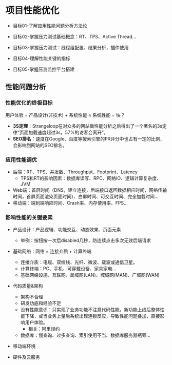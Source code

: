 # 项目性能优化

- 目标01-了解应用性能问题分析方法论

- 目标02-掌握压力测试基础概念：RT、TPS、Active Thread...

- 目标03-掌握压力测试：线程组配置、结果分析，插件使用

- 目标04-理解性能关键的指标

- 目标05-掌握压测监控平台搭建



## 性能问题分析

### 性能优化的终极目标

用户体验 = 产品设计(非技术) + 系统性能 ≈ 系统性能 = 快？

- **3S定理**：Strangeloop在对众多的网站做性能分析之后得出了一个著名的3s定律“页面加载速度超过3s，57%的访客会离开”。
- **SEO排名**：速度在Google、百度等搜索引擎的PR评分中也占有一定的比例，会影响到网站的SEO排名。

### 应用性能调优

- 后端：RT、TPS、并发数、Throughput、Footprint、Latency
  - TPS和RT的影响因素：数据库读写、RPC、网络IO、逻辑计算复杂度、JVM
- Web端：首屏时间（DNS，建立连接，后端接口返回数据相应时间，网络传输时间，首屏页面渲染页面时间）、白屏时间、可交互时间、完全加载时间...
- 移动端：端到端响应时间、Crash率、内存使用率、FPS...

### 影响性能的关键要素

- 产品设计：产品逻辑、功能交互、动态效果、页面元素
  - 举例：按钮按一次后disabled几秒，防连续点击多次无效后端请求

- 基础网络：网络 = 连接介质 + 计算终端
  - 连接介质：电缆、双绞线、光纤、微波、载波或通信卫星。
  - 计算终端：PC、手机、可穿戴设备、家具家电...
  - 基础网络设施，互联网，局域网(LAN)、城域网(MAN)、广域网(WAN)

- 代码质量&架构
  - 架构不合理
  - 研发功底和经验不足
  - 没有性能意识：只实现了业务功能不注意代码性能，新功能上线后整体性能下降，或当业务上量后系统出现连锁反应，导致性能问题叠加，直接影响用户体验。
    - 相关：阿里规约
  - 数据库：慢查询、过多查询、索引使用不当、数据库服务器瓶颈...

- 移动端环境

- 硬件及云服务
